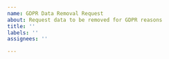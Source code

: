 ```yaml
---
name: GDPR Data Removal Request
about: Request data to be removed for GDPR reasons
title: ''
labels: ''
assignees: ''

---
```



